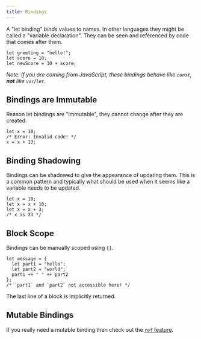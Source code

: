 ```yaml
---
title: Bindings
---
```


A "let binding" _binds_ values to names. In other languages they might be called
a "variable declaration". They can be seen and referenced by code that comes
after them.

```reason
let greeting = "hello!";
let score = 10;
let newScore = 10 + score;
```

_Note: If you are coming from JavaScript, these bindings behave like `const`,
**not** like `var`/`let`._

## Bindings are Immutable

Reason let bindings are "immutable", they cannot change after they are created.

```reason
let x = 10;
/* Error: Invalid code! */
x = x + 13;
```

## Binding Shadowing

Bindings can be shadowed to give the appearance of updating them. This is a
common pattern and typically what should be used when it seems like a variable
needs to be updated.

```reason
let x = 10;
let x = x + 10;
let x = x + 3;
/* x is 23 */
```

## Block Scope

Bindings can be manually scoped using `{}`.

```reason
let message = {
  let part1 = "hello";
  let part2 = "world";
  part1 ++ " " ++ part2
};
/* `part1` and `part2` not accessible here! */
```

The last line of a block is implicitly returned.

## Mutable Bindings

If you really need a mutable binding then check out the [`ref` feature](mutable-bindings.md).
